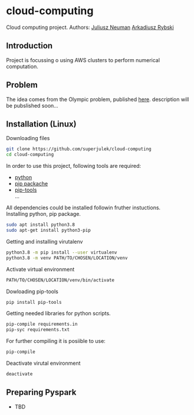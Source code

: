 # cloud-computing
Cloud computing project. Authors: [Juliusz Neuman](https://github.com/superjulek) [Arkadiusz Rybski](https://github.com/arybs)

## Introduction

Project is focussing o using AWS clusters to perform numerical computation.

## Problem
The idea comes from the Olympic problem, published [here](http://www.kgof.edu.pl/archiwum/69/of69-1-2.pdf). 
description will be pubslished soon...

## Installation (Linux)
Downloading files
```bash
git clone https://github.com/superjulek/cloud-computing 
cd cloud-computing
```

In order to use this project, following tools are required:
* [python](https://www.python.org/)
* [pip packache](https://packages.debian.org/stable/python-pip)
* [pip-tools](https://pypi.org/project/pip-tools/1.8.0/)
</br>...

All dependencies could be installed followin fruther instuctions. </br>
Installing python, pip package.
```bash
sudo apt install python3.8
sudo apt-get install python3-pip
```
Getting and installing virutalenv
```bash
python3.8 -m pip install --user virtualenv
python3.8 -m venv PATH/TO/CHOSEN/LOCATION/venv
```
Activate virtual environment
```bash
PATH/TO/CHOSEN/LOCATION/venv/bin/activate
```
Dowloading pip-tools
```bash
pip install pip-tools
```
Getting needed libraries for python scripts.
```bash
pip-compile requirements.in
pip-syc requirements.txt
```
For further compiling it is posiible to use:
```bash
pip-compile
```
Deactivate virutal environment
```bash
deactivate
```

## Preparing Pyspark

* TBD
